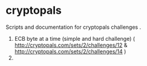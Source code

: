 # cryptopals
Scripts and documentation for cryptopals challenges .

1) ECB byte at a time (simple and hard challenge)
( http://cryptopals.com/sets/2/challenges/12 & http://cryptopals.com/sets/2/challenges/14 )
2) 
